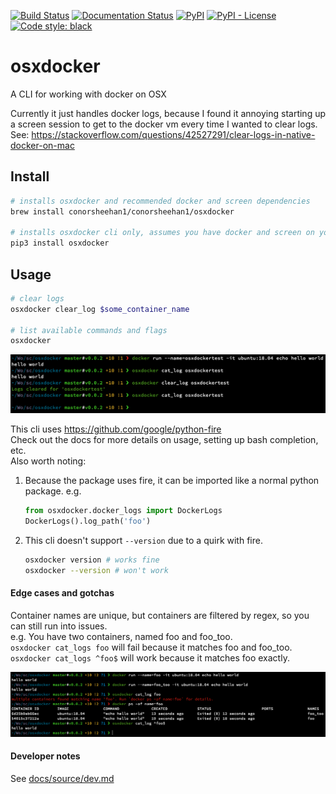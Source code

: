 [![Build Status](https://github.com/ConorSheehan1/osxdocker/workflows/ci/badge.svg)](https://github.com/ConorSheehan1/osxdocker/actions/)
[![Documentation Status](https://readthedocs.org/projects/osxdocker/badge/?version=latest)](https://osxdocker.readthedocs.io)
[![PyPI](https://img.shields.io/pypi/v/osxdocker)](https://pypi.org/project/osxdocker/)
[![PyPI - License](https://img.shields.io/pypi/l/osxdocker)](https://opensource.org/licenses/MIT)
[![Code style: black](https://img.shields.io/badge/code%20style-black-000000.svg)](https://github.com/psf/black)

# osxdocker
A CLI for working with docker on OSX

Currently it just handles docker logs, because I found it annoying starting up a screen session to get to the docker vm every time I wanted to clear logs. 
See: https://stackoverflow.com/questions/42527291/clear-logs-in-native-docker-on-mac

## Install
```bash
# installs osxdocker and recommended docker and screen dependencies
brew install conorsheehan1/conorsheehan1/osxdocker

# installs osxdocker cli only, assumes you have docker and screen on your path
pip3 install osxdocker
```

## Usage
```bash
# clear logs
osxdocker clear_log $some_container_name

# list available commands and flags
osxdocker
```

![clear_log_example](docs/source/images/clear_log_example.png)

This cli uses https://github.com/google/python-fire  
Check out the docs for more details on usage, setting up bash completion, etc.  
Also worth noting:
1. Because the package uses fire, it can be imported like a normal python package. e.g.
    ```python
    from osxdocker.docker_logs import DockerLogs
    DockerLogs().log_path('foo')
    ```
2. This cli doesn't support `--version` due to a quirk with fire.
    ```bash
    osxdocker version # works fine
    osxdocker --version # won't work
    ```

#### Edge cases and gotchas
Container names are unique, but containers are filtered by regex, so you can still run into issues.  
e.g. You have two containers, named foo and foo_too.  
`osxdocker cat_logs foo` will fail because it matches foo and foo_too.  
`osxdocker cat_logs ^foo$` will work because it matches foo exactly.

![multiple_container_error](docs/source/images/multiple_container_error.png)

#### Developer notes
See [docs/source/dev.md](docs/source/dev.md)
